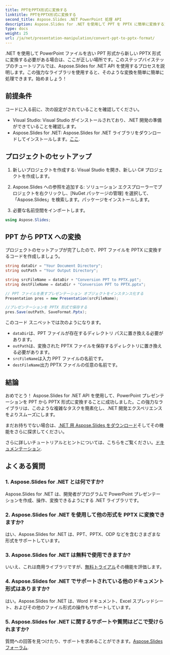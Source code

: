 ```yaml
---
title: PPTをPPTX形式に変換する
linktitle: PPTをPPTX形式に変換する
second_title: Aspose.Slides .NET PowerPoint 処理 API
description: Aspose.Slides for .NET を使用して PPT を PPTX に簡単に変換する方法を学びます。シームレスなフォーマット変換のためのコード例を含むステップバイステップのガイド。
type: docs
weight: 25
url: /ja/net/presentation-manipulation/convert-ppt-to-pptx-format/
---
```


.NET を使用して PowerPoint ファイルを古い PPT 形式から新しい PPTX 形式に変換する必要がある場合は、ここが正しい場所です。このステップバイステップのチュートリアルでは、Aspose.Slides for .NET API を使用するプロセスを説明します。この強力なライブラリを使用すると、そのような変換を簡単に簡単に処理できます。始めましょう！

## 前提条件

コードに入る前に、次の設定がされていることを確認してください。

- Visual Studio: Visual Studio がインストールされており、.NET 開発の準備ができていることを確認します。
-  Aspose.Slides for .NET: Aspose.Slides for .NET ライブラリをダウンロードしてインストールします。[ここ](https://releases.aspose.com/slides/net/).

## プロジェクトのセットアップ

1. 新しいプロジェクトを作成する: Visual Studio を開き、新しい C# プロジェクトを作成します。

2. Aspose.Slides への参照を追加する: ソリューション エクスプローラーでプロジェクトを右クリックし、[NuGet パッケージの管理] を選択して、「Aspose.Slides」を検索します。パッケージをインストールします。

3. 必要な名前空間をインポートします。

```csharp
using Aspose.Slides;
```

## PPT から PPTX への変換

プロジェクトのセットアップが完了したので、PPT ファイルを PPTX に変換するコードを作成しましょう。

```csharp
string dataDir = "Your Document Directory";
string outPath = "Your Output Directory";

string srcFileName = dataDir + "Conversion PPT to PPTX.ppt";
string destFileName = dataDir + "Conversion PPT to PPTX.pptx";

// PPT ファイルを表すプレゼンテーション オブジェクトをインスタンス化する
Presentation pres = new Presentation(srcFileName);

//プレゼンテーションを PPTX 形式で保存する
pres.Save(outPath, SaveFormat.Pptx);
```

このコード スニペットでは次のようになります。

- `dataDir`は、PPT ファイルが存在するディレクトリ パスに置き換える必要があります。
- `outPath`は、変換された PPTX ファイルを保存するディレクトリに置き換える必要があります。
- `srcFileName`は入力 PPT ファイルの名前です。
- `destFileName`出力 PPTX ファイルの任意の名前です。

## 結論

おめでとう！ Aspose.Slides for .NET API を使用して、PowerPoint プレゼンテーションを PPT から PPTX 形式に変換することに成功しました。この強力なライブラリは、このような複雑なタスクを簡素化し、.NET 開発エクスペリエンスをよりスムーズにします。

まだお持ちでない場合は、[.NET 用 Aspose.Slides をダウンロード](https://releases.aspose.com/slides/net/)そしてその機能をさらに探求してください。

さらに詳しいチュートリアルとヒントについては、こちらをご覧ください。[ドキュメンテーション](https://reference.aspose.com/slides/net/).

## よくある質問

### 1. Aspose.Slides for .NET とは何ですか?
Aspose.Slides for .NET は、開発者がプログラムで PowerPoint プレゼンテーションを作成、操作、変換できるようにする .NET ライブラリです。

### 2. Aspose.Slides for .NET を使用して他の形式を PPTX に変換できますか?
はい、Aspose.Slides for .NET は、PPT、PPTX、ODP などを含むさまざまな形式をサポートしています。

### 3. Aspose.Slides for .NET は無料で使用できますか?
いいえ、これは商用ライブラリですが、[無料トライアル](https://releases.aspose.com/)その機能を評価します。

### 4. Aspose.Slides for .NET でサポートされている他のドキュメント形式はありますか?
はい。Aspose.Slides for .NET は、Word ドキュメント、Excel スプレッドシート、およびその他のファイル形式の操作もサポートしています。

### 5. Aspose.Slides for .NET に関するサポートや質問はどこで受けられますか?
質問への回答を見つけたり、サポートを求めることができます。[Aspose.Slides フォーラム](https://forum.aspose.com/).

